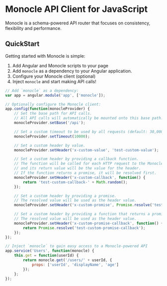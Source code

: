 Monocle API Client for JavaScript
=================================

Monocle is a schema-powered API router that focuses on consistency, flexibility and performance.

QuickStart
----------

Getting started with Monocle is simple:


1. Add Angular and Monocle scripts to your page
2. Add `monocle` as a dependency to your Angular application.
3. Configure your Monocle client (optional)
4. Inject `monocle` and start making API calls!

```js
// Add `monocle` as a dependency:
var app = angular.module('app', ['monocle']);

// Optionally configure the Monocle client:
app.config(function(monocleProvider) {
    // Set the base path for API calls.
    // All API calls will automatically be mounted onto this base path.
    monocleProvider.setBase('/api');

    // Set a custom timeout to be used by all requests (default: 30,000ms).
    monocleProvider.setTimeout(10000);

    // Set a custom header by value.
    monocleProvider.setHeader('x-custom-value', 'test-custom-value');

    // Set a custom header by providing a callback function.
    // The function will be called for each HTTP request to the Monocle server,
    // and its return value will be the value for the header.
    // If the function returns a promise, it will be resolved first.
    monocleProvider.setHeader('x-custom-callback', function() {
        return 'test-custom-callback-' + Math.random();
    });

    // Set a custom header by providing a promise.
    // The resolved value will be used as the header value.
    monocleProvider.setHeader('x-custom-promise', Promise.resolve('test-custom-promise'));

    // Set a custom header by providing a function that returns a promise.
    // The resolved value will be used as the header value.
    monocleProvider.setHeader('x-custom-promise-callback', function() {
        return Promise.resolve('test-custom-promise-callback');
    });
});

// Inject `monocle` to gain easy access to a Monocle-powered API
app.service('Users', function(monocle) {
    this.get = function(userId) {
        return monocle.get('/users/' + userId, {
            props: ['userId', 'displayName', 'age']
        });
    };
});
```
